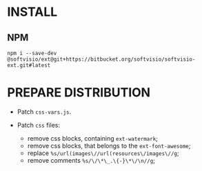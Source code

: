 # INSTALL

## NPM

```
npm i --save-dev @softvisio/ext@git+https://bitbucket.org/softvisio/softvisio-ext.git#latest
```

# PREPARE DISTRIBUTION

-   Patch `css-vars.js`.

-   Patch `css` files:

    -   remove css blocks, containing `ext-watermark`;
    -   remove css blocks, that belongs to the `ext-font-awesome`;
    -   replace `%s/url(images\//url(resources\/images\//g`;
    -   remove comments `%s/\/\*\_.\{-}\*\/\n//g`;
